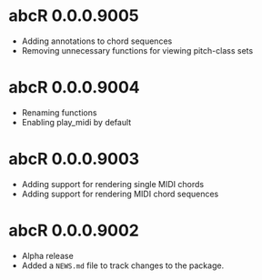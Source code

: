 # abcR 0.0.0.9005

* Adding annotations to chord sequences
* Removing unnecessary functions for viewing pitch-class sets

# abcR 0.0.0.9004

* Renaming functions
* Enabling play_midi by default

# abcR 0.0.0.9003

* Adding support for rendering single MIDI chords
* Adding support for rendering MIDI chord sequences

# abcR 0.0.0.9002

* Alpha release
* Added a `NEWS.md` file to track changes to the package.
